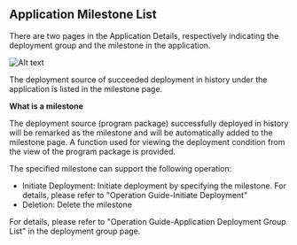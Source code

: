 ## Application Milestone List

There are two pages in the Application Details, respectively indicating the deployment group and the milestone in the application.

![Alt text](https://github.com/jdcloudcom/cn/blob/codedeploy/image/CodeDeploy/operation13.png)

The deployment source of succeeded deployment in history under the application is listed in the milestone page.

**What is a milestone**

The deployment source (program package) successfully deployed in history will be remarked as the milestone and will be automatically added to the milestone page. A function used for viewing the deployment condition from the view of the program package is provided.

The specified milestone can support the following operation:

- Initiate Deployment: Initiate deployment by specifying the milestone. For details, please refer to "Operation Guide-Initiate Deployment"
- Deletion: Delete the milestone

For details, please refer to "Operation Guide-Application Deployment Group List" in the deployment group page.
